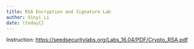 ```yaml
---
title: RSA Encryption and Signature Lab
author: Xinyi Li
date: \today{}
---
```


Instruction: https://seedsecuritylabs.org/Labs_16.04/PDF/Crypto_RSA.pdf

